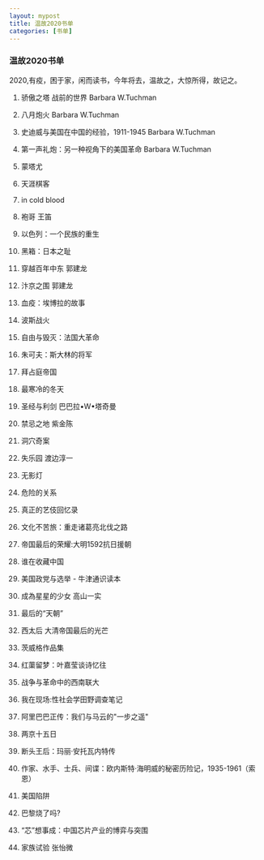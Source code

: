 ```yaml
---
layout: mypost
title: 温故2020书单
categories: [书单]
---
```


### 温故2020书单

2020,有疫，困于家，闲而读书，今年将去，温故之，大惊所得，故记之。  

1. 骄傲之塔 战前的世界 Barbara W.Tuchman

2. 八月炮火 Barbara W.Tuchman

3. 史迪威与美国在中国的经验，1911-1945 Barbara W.Tuchman

4. 第一声礼炮：另一种视角下的美国革命 Barbara W.Tuchman

5. 蒙塔尤

6. 天涯棋客

7. in cold blood

8. 袍哥 王笛

9. 以色列：一个民族的重生

10. 黑箱：日本之耻

11. 穿越百年中东 郭建龙

12. 汴京之围 郭建龙

13. 血疫：埃博拉的故事

14. 波斯战火

15. 自由与毁灭：法国大革命

16. 朱可夫：斯大林的将军

17. 拜占庭帝国

18. 最寒冷的冬天

19. 圣经与利剑 巴巴拉•W•塔奇曼

20. 禁忌之地 紫金陈

21. 洞穴奇案

22. 失乐园 渡边淳一

23. 无影灯

24. 危险的关系

25. 真正的艺伎回忆录

26. 文化不苦旅：重走诸葛亮北伐之路

27. 帝国最后的荣耀:大明1592抗日援朝

28. 谁在收藏中国

29. 美国政党与选举 - 牛津通识读本

30. 成為星星的少女 高山一实

31. 最后的“天朝”

32. 西太后 大清帝国最后的光芒

33. 茨威格作品集

34. 红蕖留梦：叶嘉莹谈诗忆往

35. 战争与革命中的西南联大

36. 我在现场:性社会学田野调查笔记

37. 阿里巴巴正传：我们与马云的"一步之遥"

38. 两京十五日

39. 断头王后：玛丽·安托瓦内特传

40. 作家、水手、士兵、间谍：欧内斯特·海明威的秘密历险记，1935-1961（索恩）

41. 美国陷阱

42. 巴黎烧了吗?

43. “芯”想事成：中国芯片产业的博弈与突围

44. 家族试验 张怡微
